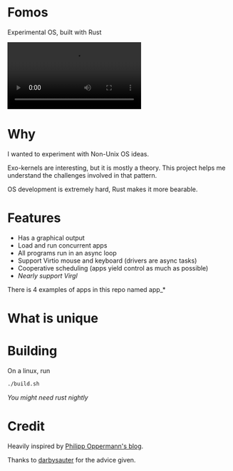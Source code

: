 # Fomos

Experimental OS, built with Rust

![Demo](assets/demo.mp4)

# Why

I wanted to experiment with Non-Unix OS ideas.

Exo-kernels are interesting, but it is mostly a theory. This project helps me understand the challenges involved in that pattern.

OS development is extremely hard, Rust makes it more bearable.

# Features

- Has a graphical output
- Load and run concurrent apps
- All programs run in an async loop
- Support Virtio mouse and keyboard (drivers are async tasks)
- Cooperative scheduling (apps yield control as much as possible)
- _Nearly support Virgl_

There is 4 examples of apps in this repo named app\_\*

# What is unique

# Building

On a linux, run

```sh
./build.sh
```

_You might need rust nightly_

# Credit

Heavily inspired by [Philipp Oppermann's blog](https://os.phil-opp.com/).

Thanks to [darbysauter](https://github.com/darbysauter/myOS) for the advice given.
